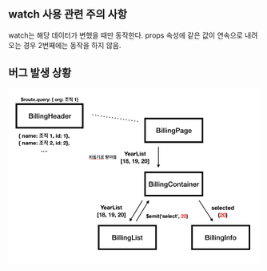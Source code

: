 ## watch 사용 관련 주의 사항

watch는 해당 데이터가 변했을 때만 동작한다.
props 속성에 같은 값이 연속으로 내려오는 경우 2번째에는 동작을 하지 않음.

## 버그 발생 상황

![watch-before-bug](./watch-before-bug.png)
